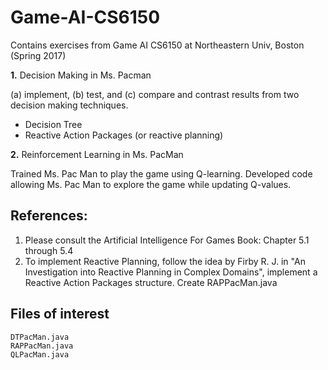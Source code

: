 # Game-AI-CS6150
Contains exercises from Game AI CS6150 at Northeastern Univ, Boston (Spring 2017)


**1.** Decision Making in Ms. Pacman

(a) implement, (b) test, and (c) compare and contrast results from two decision making techniques.

- Decision Tree 
- Reactive Action Packages (or reactive planning)

**2.** Reinforcement Learning in Ms. PacMan

Trained Ms. Pac Man to play the game using Q-learning. Developed code allowing Ms. Pac Man to explore the game while updating Q-values. 

## References: 
  1. Please consult the Artificial Intelligence For Games Book: Chapter 5.1 through 5.4
  2. To implement Reactive Planning, follow the idea by Firby R. J. in "An Investigation into Reactive Planning in Complex Domains", implement a Reactive Action Packages structure. Create RAPPacMan.java

## Files of interest
```
DTPacMan.java
RAPPacMan.java
QLPacMan.java
``` 

